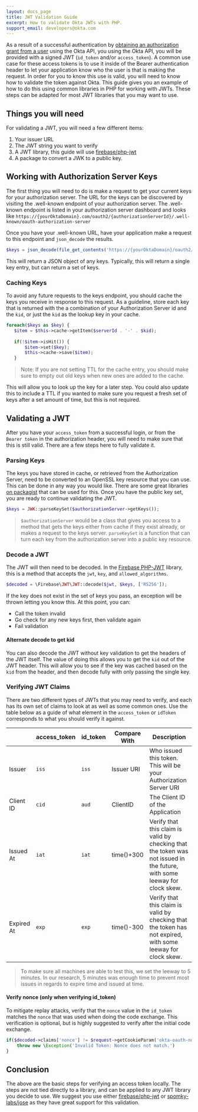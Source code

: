 ```yaml
---
layout: docs_page
title: JWT Validation Guide
excerpt: How to validate Okta JWTs with PHP.
support_email: developers@okta.com
---
```


As a result of a successful authentication by [obtaining an authorization grant from a user](https://developer.okta.com/docs/api/resources/oauth2.html#obtain-an-authorization-grant-from-a-user) using the Okta API, you 
using the Okta API, you will be provided with a signed JWT (`id_token` and/or `access_token`). A common use case for 
these access tokens is to use it inside of the Bearer authentication header to let your application know who the user
is that is making the request. In order for you to know this use is valid, you will need to know how to validate the
token against Okta. This guide gives you an example of how to do this using common libraries in PHP for working 
with JWTs. These steps can be adapted for most JWT libraries that you may want to use.
 
## Things you will need
For validating a JWT, you will need a few different items:

1. Your issuer URL
2. The JWT string you want to verify
3. A JWT library, this guide will use [firebase/php-jwt](https://packagist.org/packages/firebase/php-jwt)
4. A package to convert a JWK to a public key.

## Working with Authorization Server Keys
The first thing you will need to do is make a request to get your current keys for your authorization server. The URL
 for the keys can be discovered by visiting the .well-known endpoint of your authorization server. The .well-known 
 endpoint is listed in your authorization server dashboard and looks like 
 `https://{yourOktaDomain}.com/oauth2/{authorizationServerId}/.well-known/oauth-authorization-server`
 
 Once you have your .well-known URL, have your application make a request to this endpoint and `json_decode` the 
 results.
 
 ```php
 $keys = json_decode(file_get_contents('https://{yourOktaDomain}/oauth2/{authorizationServerId}/v1/keys'));
 ```
 
 This will return a JSON object of any keys. Typically, this will return a single key entry, but can return a set of 
 keys. 
 
 ### Caching Keys
 To avoid any future requests to the keys endpoint, you should cache the keys you receive in response to this 
 request. As a guideline, store each key that is returned with the a combination of your Authorization Server id 
 and the `kid`, or just the `kid` as the lookup key in your cache.
 
 ```php
 foreach($keys as $key) {
    $item = $this->cache->getItem($serverId . '-' . $kid);
    
    if(!$item->isHit()) {
        $item->set($key);
        $this->cache->save($item);
    } 
 ```
 
 > Note: If you are not setting TTL for the cache entry, you should make sure to empty out old keys when new
  ones are added to the cache.
 
 This will allow you to look up the key for a later step. You could also update this to include a TTL if you wanted 
 to make sure you request a fresh set of keys after a set amount of time, but this is not required.
 
 ## Validating a JWT
 After you have your `access_token` from a successful login, or from the `Bearer token` in the authorization header, 
 you will need to make sure that this is still valid. There are a few steps here to fully validate it.
 
 ### Parsing Keys
 The keys you have stored in cache, or retrieved from the Authorization Server, need to be converted to an OpenSSL 
 key resource that you can use. This can be done in any way you would like. There are some great libraries [on 
 packagist](https://packagist.org/search/?q=jwk) that can be used for this. Once you have the public key set, you are
  ready to continue validating the JWT.
  
```php
$keys = JWK::parseKeySet($authorizationServer->getKeys());
```

> `$authorizationServer` would be a class that gives you access to a method that gets the keys either from cache if 
they exist already, or makes a request to the keys server. `parseKeySet` is a function that can turn each key from 
the authorization server into a public key resource.

### Decode a JWT
The JWT will then need to be decoded. In the [Firebase PHP-JWT](https://packagist.org/packages/firebase/php-jwt) 
library, this is a method that accepts the `jwt`, `key`, and `allowed_algorithms`.

```php
$decoded = \Firebase\JWT\JWT::decode($jwt, $keys, ['RS256']);
```

If the key does not exist in the set of keys you pass, an exception will be thrown letting you know this. At this 
point, you can:
 - Call the token invalid
 - Go check for any new keys first, then validate again
 - Fail validation

#### Alternate decode to get kid
You can also decode the JWT without key validation to get the headers of the JWT itself. The value of doing this 
allows you to get the `kid` out of the JWT header. This will allow you to see if the key was cached based on the `kid` 
from the header, and then decode fully with only passing the single key.


 
### Verifying JWT Claims
There are two different types of JWTs that you may need to verify, and each has its own set of claims to look at as 
well as some common ones. Use the table below as a guide of what element in the `access_token` or `idToken` 
corresponds to what you should verify it against.

|            | access_token | id_token | Compare With | Description                                                                                                               |
|------------|--------------|----------|--------------|---------------------------------------------------------------------------------------------------------------------------|
| Issuer     | `iss`        | `iss`    | Issuer URI   | Who issued this token. This will be your Authorization Server URI                                                         |
| Client ID  | `cid`        | `aud`    | ClientID     | The Client ID of the Application                                                                                          |
| Issued At  | `iat`        | `iat`    | time()+300   | Verify that this claim is valid by checking that the token was not issued in the future, with some leeway for clock skew. |
| Expired At | `exp`        | `exp`    | time()-300   | Verify that this claim is valid by checking that the token has not expired, with some leeway for clock skew.              |

> To make sure all machines are able to test this, we set the leeway to 5 minutes. In our research, 5 minutes was 
enough time to prevent most issues in regards to expire time and issued at time.


#### Verify nonce (only when verifying id_token)
To mitigate replay attacks, verify that the `nonce` value in the `id_token` matches the `nonce` that was used when 
doing the code exchange. This verification is optional, but is highly suggested to verify after the initial code 
exchange.

```php
if($decoded->claims['nonce'] != $request->getCookieParam('okta-oauth-nonce')) {
    throw new \Exception('Invalid Token: Nonce does not match.')
}
```
 
## Conclusion
The above are the basic steps for verifying an access token locally. The steps are not tied directly to a library, 
and can be applied to any JWT library you decide to use. We suggest you use either 
[firebase/php-jwt](https://packagist.org/packages/firebase/php-jwt) or 
[spomky-labs/jose](https://packagist.org/packages/spomky-labs/jose) as they have great support for this validation.